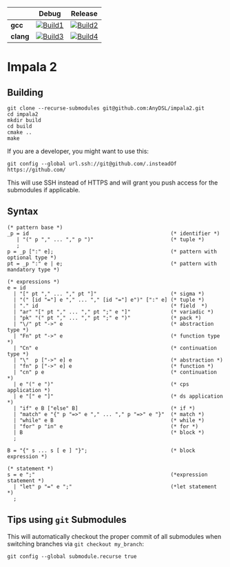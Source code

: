 |                   | Debug             | Release           |
|-------------------|-------------------|-------------------|
| **gcc**           | [![Build1][1]][5] | [![Build2][2]][5] |
| **clang**         | [![Build3][3]][5] | [![Build4][4]][5] |

[1]: https://travis-matrix-badges.herokuapp.com/repos/AnyDSL/impala2/branches/master/1
[2]: https://travis-matrix-badges.herokuapp.com/repos/AnyDSL/impala2/branches/master/2
[3]: https://travis-matrix-badges.herokuapp.com/repos/AnyDSL/impala2/branches/master/3
[4]: https://travis-matrix-badges.herokuapp.com/repos/AnyDSL/impala2/branches/master/4
[5]: https://travis-ci.org/AnyDSL/impala2/

# Impala 2

## Building

```
git clone --recurse-submodules git@github.com:AnyDSL/impala2.git
cd impala2
mkdir build
cd build
cmake ..
make
```

If you are a developer, you might want to use this:
```
git config --global url.ssh://git@github.com/.insteadOf https://github.com/
```
This will use SSH instead of HTTPS and will grant you push access for the submodules if applicable.

## Syntax

```ebnf
(* pattern base *)
_p = id                                              (* identifier *)
   | "(" p "," ... "," p ")"                         (* tuple *)
   ;
p = _p [":" e];                                      (* pattern with optional type *)
pt = _p ":" e | e;                                   (* pattern with mandatory type *)

(* expressions *)
e = id
  | "[" pt "," ... "," pt "]"                        (* sigma *)
  | "(" [id "="] e "," ... "," [id "="] e")" [":" e] (* tuple *)
  | "." id                                           (* field  *)
  | "ar" "[" pt "," ... "," pt ";" e "]"             (* variadic *)
  | "pk" "(" pt "," ... "," pt ";" e ")"             (* pack *)
  | "\/" pt "->" e                                   (* abstraction type *)
  | "Fn" pt "->" e                                   (* function type *)
  | "Cn" e                                           (* continuation type *)
  | "\"  p ["->" e] e                                (* abstraction *)
  | "fn" p ["->" e] e                                (* function *)
  | "cn" p e                                         (* continuation *)
  | e "(" e ")"                                      (* cps application *)
  | e "[" e "]"                                      (* ds application *)
  | "if" e B ["else" B]                              (* if *)
  | "match" e "{" p "=>" e "," ... "," p "=>" e "}"  (* match *)
  | "while" e B                                      (* while *)
  | "for" p "in" e                                   (* for *)
  | B                                                (* block *)
  ;

B = "{" s ... s [ e ] "}";                           (* block expression *)

(* statement *)
s = e ";"                                            (*expression statement *)
  | "let" p "=" e ";"                                (*let statement *)
  ;
```

## Tips using ```git``` Submodules

This will automatically checkout the proper commit of all submodules when switching branches via ```git checkout my_branch```:
```
git config --global submodule.recurse true
```

